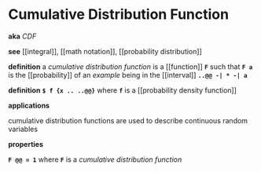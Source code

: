 # Cumulative Distribution Function

**aka** _CDF_

**see** [[integral]], [[math notation]], [[probability distribution]]

**definition** a _cumulative distribution function_ is a [[function]] **`F`** such that **`F a`** is the [[probability]] of an _example_ being in the [[interval]] **`..@@ -| * -| a`**

**definition** **`$ f {x .. ..@@}`** where **`f`** is a [[probability density function]]

**applications**

cumulative distribution functions are used to describe continuous random variables

**properties**

**`F @@ = 1`** where **`F`** is a _cumulative distribution function_
